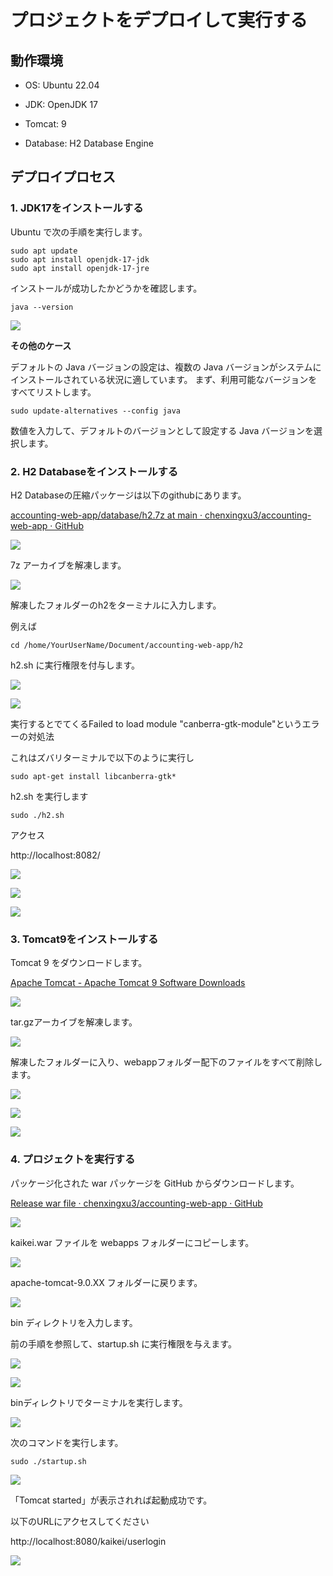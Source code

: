 # プロジェクトをデプロイして実行する

## 動作環境

- OS: Ubuntu 22.04

- JDK: OpenJDK 17

- Tomcat: 9

- Database: H2 Database Engine

## デプロイプロセス

### 1. JDK17をインストールする

Ubuntu で次の手順を実行します。

```shell
sudo apt update 
sudo apt install openjdk-17-jdk
sudo apt install openjdk-17-jre
```

インストールが成功したかどうかを確認します。

```shell
java --version
```

![](assets_deploy-and-run-the-project/2024-04-10-17-09-06-image.png)

**その他のケース**

デフォルトの Java バージョンの設定は、複数の Java バージョンがシステムにインストールされている状況に適しています。 まず、利用可能なバージョンをすべてリストします。

```shell
sudo update-alternatives --config java
```

数値を入力して、デフォルトのバージョンとして設定する Java バージョンを選択します。

### 2. H2 Databaseをインストールする

H2 Databaseの圧縮パッケージは以下のgithubにあります。

[accounting-web-app/database/h2.7z at main · chenxingxu3/accounting-web-app · GitHub](https://github.com/chenxingxu3/accounting-web-app/blob/main/database/h2.7z)

![](assets_deploy-and-run-the-project/2024-04-10-16-46-40-image.png)

7z アーカイブを解凍します。

![](assets_deploy-and-run-the-project/2024-04-10-17-16-33-image.png)

解凍したフォルダーのh2をターミナルに入力します。

例えば

```shell
cd /home/YourUserName/Document/accounting-web-app/h2
```

h2.sh に実行権限を付与します。

![](assets_deploy-and-run-the-project/2024-04-10-17-23-53-image.png)

![](assets_deploy-and-run-the-project/2024-04-10-17-24-17-image.png)

実行するとでてくるFailed to load module "canberra-gtk-module"というエラーの対処法

これはズバリターミナルで以下のように実行し

```shell
sudo apt-get install libcanberra-gtk*
```

h2.sh を実行します

```shell
sudo ./h2.sh
```

アクセス

http://localhost:8082/

![](assets_deploy-and-run-the-project/2024-04-10-17-32-12-image.png)

![](assets_deploy-and-run-the-project/2024-04-10-17-33-13-image.png)

![](assets_deploy-and-run-the-project/2024-04-10-17-33-54-image.png)

### 3. Tomcat9をインストールする

Tomcat 9 をダウンロードします。

[Apache Tomcat - Apache Tomcat 9 Software Downloads](https://tomcat.apache.org/download-90.cgi)

![](assets_deploy-and-run-the-project/2024-04-10-17-36-45-image.png)

tar.gzアーカイブを解凍します。

![](assets_deploy-and-run-the-project/2024-04-10-17-38-09-image.png)

解凍したフォルダーに入り、webappフォルダー配下のファイルをすべて削除します。

![](assets_deploy-and-run-the-project/2024-04-10-17-39-41-image.png)

![](assets_deploy-and-run-the-project/2024-04-10-17-40-03-image.png)

![](assets_deploy-and-run-the-project/2024-04-10-17-40-41-image.png)

### 4. プロジェクトを実行する

パッケージ化された war パッケージを GitHub からダウンロードします。

[Release war file · chenxingxu3/accounting-web-app · GitHub](https://github.com/chenxingxu3/accounting-web-app/releases/tag/v0.0.1)

![](assets_deploy-and-run-the-project/2024-04-10-16-51-12-image.png)

kaikei.war ファイルを webapps フォルダーにコピーします。

![](assets_deploy-and-run-the-project/2024-04-10-17-42-30-image.png)

apache-tomcat-9.0.XX フォルダーに戻ります。

![](assets_deploy-and-run-the-project/2024-04-10-17-44-07-image.png)

bin ディレクトリを入力します。

前の手順を参照して、startup.sh に実行権限を与えます。

![](assets_deploy-and-run-the-project/2024-04-10-17-51-21-image.png)

![](assets_deploy-and-run-the-project/2024-04-10-17-51-50-image.png)

binディレクトリでターミナルを実行します。

![](assets_deploy-and-run-the-project/2024-04-10-17-48-07-image.png)

次のコマンドを実行します。

```shell
sudo ./startup.sh
```

![](assets_deploy-and-run-the-project/2024-04-10-17-53-17-image.png)

「Tomcat started」が表示されれば起動成功です。

以下のURLにアクセスしてください

http://localhost:8080/kaikei/userlogin

![](assets_deploy-and-run-the-project/2024-04-10-18-00-44-image.png)
